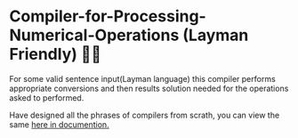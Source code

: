 # Compiler-for-Processing-Numerical-Operations (Layman Friendly) 👦🏻

For some valid sentence input(Layman language) this compiler performs appropriate conversions and then results solution needed for the operations asked to performed.

Have designed all the phrases of compilers from scrath, you can view the same [here in documention.](https://github.com/helihub-dev/Compiler-for-Layman-Friendly-Calculator/blob/main/codes%20and%20full%20doc.pdf)
